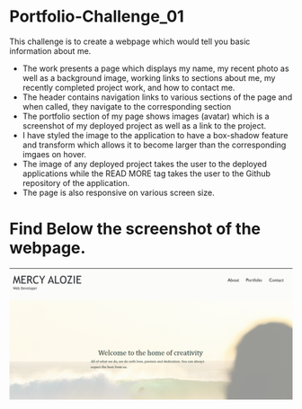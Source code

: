 # Portfolio-Challenge_01
This challenge is to create a webpage which would tell you basic information about me.
* The work presents a page which displays my name, my recent photo as well as a background image, working links to sections about me, my recently completed project work, and how to contact me.
* The header contains navigation links to various sections of the page and when called, they navigate to the corresponding section
* The portfolio section of my page shows images (avatar) which is a screenshot of my deployed project as well as a link to the project.
* I have styled the image to the application to have a box-shadow feature and transform which allows it to become larger than the corresponding imgaes on hover.
* The image of any deployed project takes the user to the deployed applications while the READ MORE tag takes the user to the Github repository of the application. 
* The page is also responsive on various screen size.

# Find Below the screenshot of the webpage.
![portfolio demo](./starter/assets/images/Screenshot%202023-02-10%20210402.png)